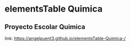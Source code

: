 # elementsTable  Quimica
## Proyecto Escolar Quimica 

link:   https://angelpuent3.github.io/elementsTable-Quimica-/
